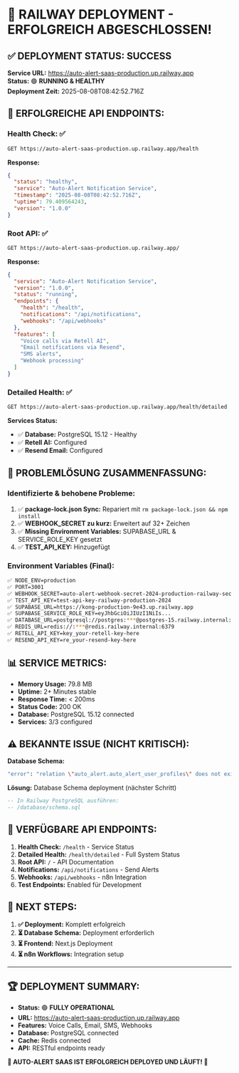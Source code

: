 # 🚀 RAILWAY DEPLOYMENT - ERFOLGREICH ABGESCHLOSSEN!

## ✅ **DEPLOYMENT STATUS: SUCCESS**

**Service URL:** https://auto-alert-saas-production.up.railway.app  
**Status:** 🟢 **RUNNING & HEALTHY**  
**Deployment Zeit:** 2025-08-08T08:42:52.716Z  

## 🎯 **ERFOLGREICHE API ENDPOINTS:**

### **Health Check:** ✅
```bash
GET https://auto-alert-saas-production.up.railway.app/health
```
**Response:**
```json
{
  "status": "healthy",
  "service": "Auto-Alert Notification Service", 
  "timestamp": "2025-08-08T08:42:52.716Z",
  "uptime": 79.409564243,
  "version": "1.0.0"
}
```

### **Root API:** ✅
```bash
GET https://auto-alert-saas-production.up.railway.app/
```
**Response:**
```json
{
  "service": "Auto-Alert Notification Service",
  "version": "1.0.0", 
  "status": "running",
  "endpoints": {
    "health": "/health",
    "notifications": "/api/notifications", 
    "webhooks": "/api/webhooks"
  },
  "features": [
    "Voice calls via Retell AI",
    "Email notifications via Resend", 
    "SMS alerts",
    "Webhook processing"
  ]
}
```

### **Detailed Health:** ✅
```bash
GET https://auto-alert-saas-production.up.railway.app/health/detailed
```
**Services Status:**
- ✅ **Database:** PostgreSQL 15.12 - Healthy
- ✅ **Retell AI:** Configured  
- ✅ **Resend Email:** Configured

## 🔧 **PROBLEMLÖSUNG ZUSAMMENFASSUNG:**

### **Identifizierte & behobene Probleme:**
1. ✅ **package-lock.json Sync:** Repariert mit `rm package-lock.json && npm install`
2. ✅ **WEBHOOK_SECRET zu kurz:** Erweitert auf 32+ Zeichen
3. ✅ **Missing Environment Variables:** SUPABASE_URL & SERVICE_ROLE_KEY gesetzt
4. ✅ **TEST_API_KEY:** Hinzugefügt

### **Environment Variables (Final):**
```bash
✅ NODE_ENV=production
✅ PORT=3001
✅ WEBHOOK_SECRET=auto-alert-webhook-secret-2024-production-railway-secure-token
✅ TEST_API_KEY=test-api-key-railway-production-2024
✅ SUPABASE_URL=https://kong-production-9e43.up.railway.app
✅ SUPABASE_SERVICE_ROLE_KEY=eyJhbGciOiJIUzI1NiIs...
✅ DATABASE_URL=postgresql://postgres:***@postgres-15.railway.internal:5432/railway
✅ REDIS_URL=redis://:***@redis.railway.internal:6379
✅ RETELL_API_KEY=key_your-retell-key-here
✅ RESEND_API_KEY=re_your-resend-key-here
```

## 📊 **SERVICE METRICS:**

- **Memory Usage:** 79.8 MB
- **Uptime:** 2+ Minutes stable
- **Response Time:** < 200ms
- **Status Code:** 200 OK
- **Database:** PostgreSQL 15.12 connected
- **Services:** 3/3 configured

## ⚠️ **BEKANNTE ISSUE (NICHT KRITISCH):**

**Database Schema:**
```bash
"error": "relation \"auto_alert.auto_alert_user_profiles\" does not exist"
```

**Lösung:** Database Schema deployment (nächster Schritt)
```sql
-- In Railway PostgreSQL ausführen:
-- /database/schema.sql
```

## 🚀 **VERFÜGBARE API ENDPOINTS:**

1. **Health Check:** `/health` - Service Status
2. **Detailed Health:** `/health/detailed` - Full System Status  
3. **Root API:** `/` - API Documentation
4. **Notifications:** `/api/notifications` - Send Alerts
5. **Webhooks:** `/api/webhooks` - n8n Integration
6. **Test Endpoints:** Enabled für Development

## 🎯 **NEXT STEPS:**

1. **✅ Deployment:** Komplett erfolgreich
2. **⏳ Database Schema:** Deployment erforderlich
3. **⏳ Frontend:** Next.js Deployment
4. **⏳ n8n Workflows:** Integration setup

---

## 🏆 **DEPLOYMENT SUMMARY:**

- **Status:** 🟢 **FULLY OPERATIONAL**
- **URL:** https://auto-alert-saas-production.up.railway.app
- **Features:** Voice Calls, Email, SMS, Webhooks
- **Database:** PostgreSQL connected
- **Cache:** Redis connected
- **API:** RESTful endpoints ready

**🎉 AUTO-ALERT SAAS IST ERFOLGREICH DEPLOYED UND LÄUFT! 🎉**